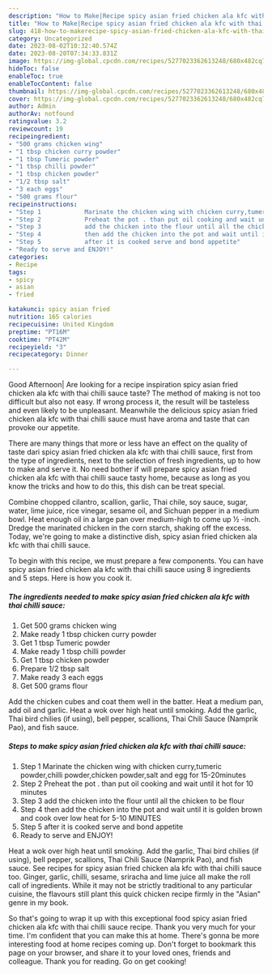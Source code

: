 ```yaml
---
description: "How to Make|Recipe spicy asian fried chicken ala kfc with thai chilli sauce {That is Simple"
title: "How to Make|Recipe spicy asian fried chicken ala kfc with thai chilli sauce {That is Simple"
slug: 418-how-to-makerecipe-spicy-asian-fried-chicken-ala-kfc-with-thai-chilli-sauce-that-is-simple
category: Uncategorized
date: 2023-08-02T10:32:40.574Z
date: 2023-08-20T07:34:33.831Z
image: https://img-global.cpcdn.com/recipes/5277023362613248/680x482cq70/spicy-asian-fried-chicken-ala-kfc-with-thai-chilli-sauce-recipe-main-photo.jpg
hideToc: false
enableToc: true
enableTocContent: false
thumbnail: https://img-global.cpcdn.com/recipes/5277023362613248/680x482cq70/spicy-asian-fried-chicken-ala-kfc-with-thai-chilli-sauce-recipe-main-photo.jpg
cover: https://img-global.cpcdn.com/recipes/5277023362613248/680x482cq70/spicy-asian-fried-chicken-ala-kfc-with-thai-chilli-sauce-recipe-main-photo.jpg
author: Admin
authorAv: notfound
ratingvalue: 3.2
reviewcount: 19
recipeingredient:
- "500 grams chicken wing"
- "1 tbsp chicken curry powder"
- "1 tbsp Tumeric powder"
- "1 tbsp chilli powder"
- "1 tbsp chicken powder"
- "1/2 tbsp salt"
- "3 each eggs"
- "500 grams flour"
recipeinstructions:
- "Step 1            Marinate the chicken wing with chicken curry,tumeric powder,chilli powder,chicken powder,salt and egg for 15-20minutes"
- "Step 2            Preheat the pot . than put oil cooking and wait until it hot for 10 minutes"
- "Step 3            add the chicken into the flour until all the chicken to be flour"
- "Step 4            then add the chicken into the pot and wait until it is golden brown and cook over low heat for 5-10 MINUTES"
- "Step 5            after it is cooked serve and bond appetite"
- "Ready to serve and ENJOY!"
categories:
- Recipe
tags:
- spicy
- asian
- fried

katakunci: spicy asian fried 
nutrition: 165 calories
recipecuisine: United Kingdom
preptime: "PT16M"
cooktime: "PT42M"
recipeyield: "3"
recipecategory: Dinner

---
```



Good Afternoon| Are looking for a recipe inspiration spicy asian fried chicken ala kfc with thai chilli sauce taste? The method of making is not too difficult but also not easy. If wrong process it, the result will be tasteless and even likely to be unpleasant. Meanwhile the delicious spicy asian fried chicken ala kfc with thai chilli sauce must have aroma and taste that can provoke our appetite.






There are many things that more or less have an effect on the quality of taste dari spicy asian fried chicken ala kfc with thai chilli sauce, first from the type of ingredients, next to the selection of fresh ingredients, up to how to make and serve it. No need bother if will prepare spicy asian fried chicken ala kfc with thai chilli sauce tasty home, because as long as you know the tricks and how to do this, this dish can be treat special.


Combine chopped cilantro, scallion, garlic, Thai chile, soy sauce, sugar, water, lime juice, rice vinegar, sesame oil, and Sichuan pepper in a medium bowl. Heat enough oil in a large pan over medium-high to come up ½ -inch. Dredge the marinated chicken in the corn starch, shaking off the excess. Today, we&#39;re going to make a distinctive dish, spicy asian fried chicken ala kfc with thai chilli sauce.


To begin with this recipe, we must prepare a few components. You can have spicy asian fried chicken ala kfc with thai chilli sauce using 8 ingredients and 5 steps. Here is how you cook it.

<!--inarticleads1-->

##### The ingredients needed to make spicy asian fried chicken ala kfc with thai chilli sauce:

1. Get 500 grams chicken wing
1. Make ready 1 tbsp chicken curry powder
1. Get 1 tbsp Tumeric powder
1. Make ready 1 tbsp chilli powder
1. Get 1 tbsp chicken powder
1. Prepare 1/2 tbsp salt
1. Make ready 3 each eggs
1. Get 500 grams flour


Add the chicken cubes and coat them well in the batter. Heat a medium pan, add oil and garlic. Heat a wok over high heat until smoking. Add the garlic, Thai bird chilies (if using), bell pepper, scallions, Thai Chili Sauce (Namprik Pao), and fish sauce. 

<!--inarticleads2-->

##### Steps to make spicy asian fried chicken ala kfc with thai chilli sauce:

1. Step 1            Marinate the chicken wing with chicken curry,tumeric powder,chilli powder,chicken powder,salt and egg for 15-20minutes
1. Step 2            Preheat the pot . than put oil cooking and wait until it hot for 10 minutes
1. Step 3            add the chicken into the flour until all the chicken to be flour
1. Step 4            then add the chicken into the pot and wait until it is golden brown and cook over low heat for 5-10 MINUTES
1. Step 5            after it is cooked serve and bond appetite
1. Ready to serve and ENJOY!

Heat a wok over high heat until smoking. Add the garlic, Thai bird chilies (if using), bell pepper, scallions, Thai Chili Sauce (Namprik Pao), and fish sauce. See recipes for spicy asian fried chicken ala kfc with thai chilli sauce too. Ginger, garlic, chilli, sesame, sriracha and lime juice all make the roll call of ingredients. While it may not be strictly traditional to any particular cuisine, the flavours still plant this quick chicken recipe firmly in the &#34;Asian&#34; genre in my book. 

So that's going to wrap it up with this exceptional food spicy asian fried chicken ala kfc with thai chilli sauce recipe. Thank you very much for your time. I'm confident that you can make this at home. There's gonna be more interesting food at home recipes coming up. Don't forget to bookmark this page on your browser, and share it to your loved ones, friends and colleague. Thank you for reading. Go on get cooking!
